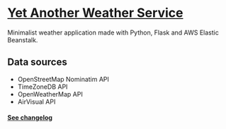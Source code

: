 # [Yet Another Weather Service](http://yaws.me)
Minimalist weather application made with Python, Flask and AWS Elastic Beanstalk.

## Data sources
- OpenStreetMap Nominatim API
- TimeZoneDB API
- OpenWeatherMap API
- AirVisual API

#### [See changelog](http://yaws.me/about/changelog)
